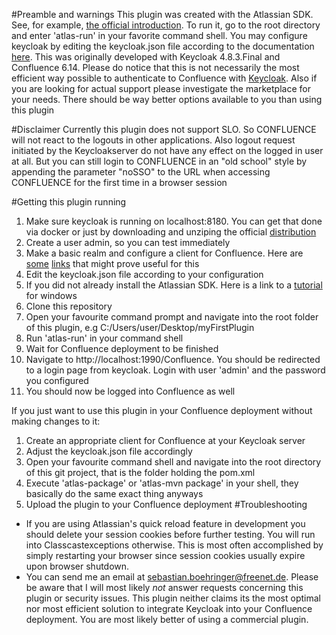 #Preamble and warnings
This plugin was created with the Atlassian SDK. See, for example, [the official introduction](https://developer.atlassian.com/display/DOCS/Introduction+to+the+Atlassian+Plugin+SDK).
To run it, go to the root directory and enter 'atlas-run' in your favorite command shell.
You may configure keycloak by editing the keycloak.json file according to the documentation [here](https://www.keycloak.org/docs/latest/securing_apps/index.html#java-adapters).
This was originally developed with Keycloak 4.8.3.Final and Confluence 6.14.
Please do notice that this is not necessarily the most efficient way possible to authenticate to Confluence
with [Keycloak](https://www.keycloak.org/). 
Also if you are looking for actual support please investigate the marketplace for your needs. There should be way better options available to you than using this plugin

#Disclaimer
Currently this plugin does not support SLO. So CONFLUENCE will not react to the logouts in other applications.
Also logout request initiated by the Keycloakserver do not have any effect on the logged in user at all.
But you can still login to CONFLUENCE in an "old school" style by appending the parameter "noSSO"
to the URL when accessing CONFLUENCE for the first time in a browser session

#Getting this plugin running
1. Make sure keycloak is running on localhost:8180. You can get that done via docker or just by downloading and unziping the official [distribution](https://www.keycloak.org/downloads.html)
2. Create a user admin, so you can test immediately
3. Make a basic realm and configure a client for Confluence. Here are [some](https://www.keycloak.org/docs/latest/server_admin/index.html#_create-realm) [links](https://www.keycloak.org/docs/latest/getting_started/index.html) that might prove useful for this
4. Edit the keycloak.json file according to your configuration
2. If you did not already install the Atlassian SDK. Here is a link to a [tutorial](https://developer.atlassian.com/server/framework/atlassian-sdk/install-the-atlassian-sdk-on-a-windows-system/) for windows
3. Clone this repository
4. Open your favourite command prompt and navigate into the root folder of this plugin, e.g C:/Users/user/Desktop/myFirstPlugin
5. Run 'atlas-run' in your command shell
6. Wait for Confluence
deployment to be finished
7. Navigate to http://localhost:1990/Confluence. You should be redirected to a login page from keycloak. Login with user 'admin' and the password you configured
8. You should now be logged into Confluence
as well


If you just want to use this plugin in your Confluence
deployment without making changes to it:
1. Create an appropriate client for Confluence
at your Keycloak server
2. Adjust the keycloak.json file accordingly
3. Open your favourite command shell and navigate into the root directory of this git project, that is the folder holding the pom.xml
4. Execute 'atlas-package' or 'atlas-mvn package' in your shell, they basically do the same exact thing anyways
5. Upload the plugin to your Confluence
deployment
#Troubleshooting
* If you are using Atlassian's quick reload feature in development you should delete your session cookies before further testing. You will run into Classcastexceptions otherwise. This is most often accomplished by simply restarting your browser since session cookies usually expire upon browser shutdown.
* You can send me an email at [sebastian.boehringer@freenet.de](mailto:sebastian.boehringer@freenet.de). Please be aware that I will most likely *not* answer requests concerning this plugin or security issues. This plugin neither claims its the most optimal nor most efficient solution to integrate Keycloak into your Confluence
deployment. You are most likely better of using a commercial plugin.
